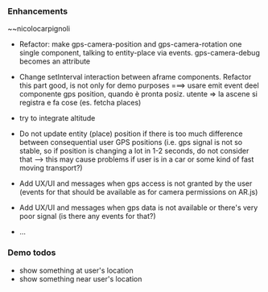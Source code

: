 ### Enhancements
~~nicolocarpignoli

- Refactor: make gps-camera-position and gps-camera-rotation one single component, talking to entity-place via events. gps-camera-debug becomes an attribute 
- Change setInterval interaction between aframe components. Refactor this part good, is not only for demo purposes
===> usare emit event deel componente gps position, quando è pronta posiz. utente => la ascene si registra e fa cose (es. fetcha places)


- try to integrate altitude
- Do not update entity (place) position if there is too much difference between consequential user GPS positions (i.e. gps signal is not so stable, so if position is changing a lot in 1-2 seconds, do not consider that --> this may cause problems if user is in a car or some kind of fast moving transport?)
- Add UX/UI and messages when gps access is not granted by the user (events for that should be available as for camera permissions on AR.js)
- Add UX/UI and messages when gps data is not available or there's very poor signal (is there any events for that?)
- ...


### Demo todos

- show something at user's location
- show something near user's location
